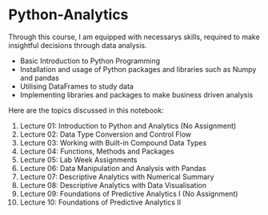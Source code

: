 # Python-Analytics

Through this course, I am equipped with necessarys skills, required to make insightful decisions through data analysis.

<ul>
  <li>Basic Introduction to Python Programming</li>
  <li>Installation and usage of Python packages and libraries such as Numpy and pandas</li>
  <li>Utilising DataFrames to study data</li>
  <li>Implementing libraries and packages to make business driven analysis</li>
</ul>

Here are the topics discussed in this notebook:
<ol>
  <li>Lecture 01: Introduction to Python and Analytics (No Assignment) </li>
  <li>Lecture 02: Data Type Conversion and Control Flow</li>
  <li>Lecture 03: Working with Built-in Compound Data Types</li>
  <li>Lecture 04: Functions, Methods and Packages</li>
  <li>Lecture 05: Lab Week Assignments</li>
  <li>Lecture 06: Data Manipulation and Analysis with Pandas</li>
  <li>Lecture 07: Descriptive Analytics with Numerical Summary</li>
  <li>Lecture 08: Descriptive Analytics with Data Visualisation</li>
  <li>Lecture 09: Foundations of Predictive Analytics I (No Assignment) </li>
  <li>Lecture 10: Foundations of Predictive Analytics II</li>
</ol>
